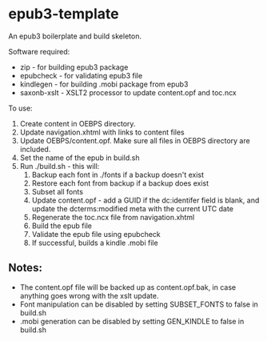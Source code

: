 epub3-template
==============

An epub3 boilerplate and build skeleton.

Software required:

* zip - for building epub3 package
* epubcheck - for validating epub3 file
* kindlegen - for building .mobi package from epub3
* saxonb-xslt - XSLT2 processor to update content.opf and toc.ncx

To use:
 1. Create content in OEBPS directory. 
 2. Update navigation.xhtml with links to content files
 3. Update OEBPS/content.opf. Make sure all files in OEBPS directory are included.
 4. Set the name of the epub in build.sh
 4. Run ./build.sh - this will:
    1. Backup each font in ./fonts if a backup doesn't exist
    2. Restore each font from backup if a backup does exist
    3. Subset all fonts
    4. Update content.opf - add a GUID if the dc:identifer field is blank,
   and update the dcterms:modified meta with the current UTC date
    5. Regenerate the toc.ncx file from navigation.xhtml
    6. Build the epub file
    7. Validate the epub file using epubcheck
    8. If successful, builds a kindle .mobi file



Notes:
------

* The content.opf file will be backed up as content.opf.bak, in case
  anything goes wrong with the xslt update.
* Font manipulation can be disabled by setting SUBSET_FONTS to false in build.sh
* .mobi generation can be disabled by setting GEN_KINDLE to false in build.sh


